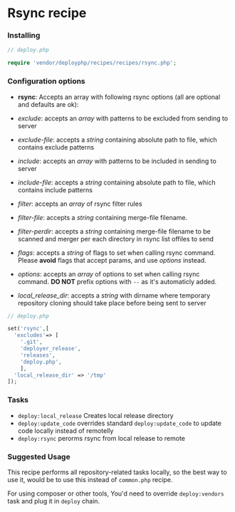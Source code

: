 # Rsync recipe

### Installing

```php
// deploy.php

require 'vendor/deployphp/recipes/recipes/rsync.php';
```

### Configuration options

- **rsync**: Accepts an array with following rsync options (all are optional and defaults are ok):

- *exclude*: accepts an *array* with patterns to be excluded from sending to server
- *exclude-file*: accepts a *string* containing absolute path to file, which contains exclude patterns
- *include*: accepts an *array* with patterns to be included in sending to server
- *include-file*: accepts a *string* containing absolute path to file, which contains include patterns
- *filter*: accepts an *array* of rsync filter rules
- *filter-file*: accepts a *string* containing merge-file filename.
- *filter-perdir*: accepts a *string* containing merge-file filename to be scanned and merger per each directory in rsync list offiles to send
- *flags*: accepts a *string* of flags to set when calling rsync command. Please **avoid** flags that accept params, and use *options* instead.
- *options*: accepts an *array* of options to set when calling rsync command. **DO NOT** prefix options with `--` as it's automaticly added.
- *local_release_dir*: accepts a *string* with dirname where temporary repository cloning should take place before being sent to server

```php
// deploy.php

set('rsync',[
  'excludes'=> [
    '.git',
    'deployer_release',
    'releases',
    'deploy.php',
    ],
  'local_release_dir' => '/tmp'
]);
```

### Tasks

- `deploy:local_release` Creates local release directory
- `deploy:update_code` overrides standard `deploy:update_code` to update code locally instead of remotelly
- `deploy:rsync` perorms rsync from local release to remote

### Suggested Usage

This recipe performs all repository-related tasks locally, so the best way to use it, would be to use this instead of `common.php` recipe.

For using composer or other tools, You'd need to override `deploy:vendors` task and plug it in `deploy` chain.

